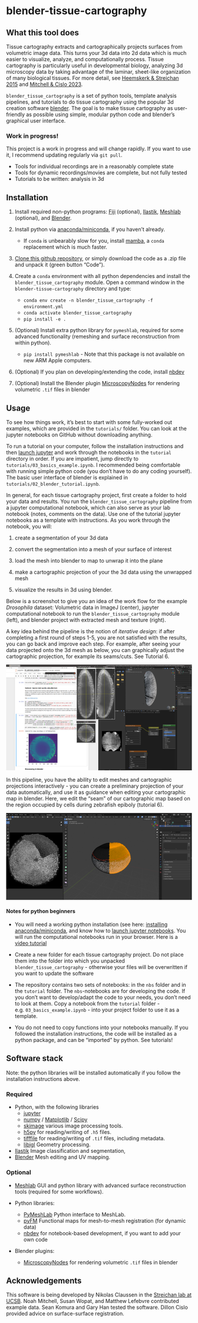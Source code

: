 # blender-tissue-cartography


<!-- WARNING: THIS FILE WAS AUTOGENERATED! DO NOT EDIT! -->

## What this tool does

Tissue cartography extracts and cartographically projects surfaces from
volumetric image data. This turns your 3d data into 2d data which is
much easier to visualize, analyze, and computationally process. Tissue
cartography is particularly useful in developmental biology, analyzing
3d microscopy data by taking advantage of the laminar, sheet-like
organization of many biological tissues. For more detail, see [Heemskerk
& Streichan 2015](https://doi.org/10.1038/nmeth.3648) and [Mitchell &
Cislo 2023](https://doi.org/10.1038/s41592-023-02081-w).

`blender_tissue_cartography` is a set of python tools, template analysis
pipelines, and tutorials to do tissue cartography using the popular 3d
creation software [blender](https://www.blender.org/). The goal is to
make tissue cartography as user-friendly as possible using simple,
modular python code and blender’s graphical user interface.

### Work in progress!

This project is a work in progress and will change rapidly. If you want
to use it, I recommend updating regularly via `git pull`.

- Tools for individual recordings are in a reasonably complete state
- Tools for dynamic recordings/movies are complete, but not fully tested
- Tutorials to be written: analysis in 3d

## Installation

1.  Install required non-python programs: [Fiji](https://fiji.sc/)
    (optional), [Ilastik](https://www.ilastik.org/),
    [Meshlab](https://www.meshlab.net/) (optional), and
    [Blender](https://www.blender.org/).

2.  Install python via
    [anaconda/miniconda](https://docs.anaconda.com/miniconda/miniconda-install/),
    if you haven’t already.

    - If `conda` is unbearably slow for you, install
      [mamba](https://mamba.readthedocs.io/en/latest/index.html), a
      `conda` replacement which is much faster.

3.  [Clone this github
    repository](https://docs.github.com/en/repositories/creating-and-managing-repositories/cloning-a-repository),
    or simply download the code as a .zip file and unpack it (green
    button “Code”).

4.  Create a `conda` environment with all python dependencies and
    install the `blender_tissue_cartography` module. Open a command
    window in the `blender-tissue-cartography` directory and type:

    - `conda env create -n blender_tissue_cartography -f environment.yml`
    - `conda activate blender_tissue_cartography`
    - `pip install -e .`

5.  (Optional) Install extra python library for `pymeshlab`, required
    for some advanced functionality (remeshing and surface
    reconstruction from within python).

    - `pip install pymeshlab` - Note that this package is not available
      on new ARM Apple computers.

6.  (Optional) If you plan on developing/extending the code, install
    [nbdev](https://nbdev.fast.ai/)

7.  (Optional) Install the Blender plugin
    [MicroscopyNodes](https://github.com/oanegros/MicroscopyNodes) for
    rendering volumetric `.tif` files in blender

## Usage

To see how things work, it’s best to start with some fully-worked out
examples, which are provided in the `tutorials/` folder. You can look at
the jupyter notebooks on GitHub without downloading anything.

To run a tutorial on your computer, follow the installation instructions
and then [launch
jupyter](https://docs.jupyter.org/en/latest/running.html) and work
through the notebooks in the `tutorial` directory in order. If you are
impatient, jump directly to `tutorials/03_basics_example.ipynb`. I
recommended being comfortable with running simple python code (you don’t
have to do any coding yourself). The basic user interface of blender is
explained in `tutorials/02_blender_tutorial.ipynb`.

In general, for each tissue cartography project, first create a folder
to hold your data and results. You run the `blender_tissue_cartography`
pipeline from a jupyter computational notebook, which can also serve as
your lab notebook (notes, comments on the data). Use one of the tutorial
jupyter notebooks as a template with instructions. As you work through
the notebook, you will:

1.  create a segmentation of your 3d data

2.  convert the segmentation into a mesh of your surface of interest

3.  load the mesh into blender to map to unwrap it into the plane

4.  make a cartographic projection of your the 3d data using the
    unwrapped mesh

5.  visualize the results in 3d using blender.

Below is a screenshot to give you an idea of the work flow for the
example *Drosophila* dataset: Volumetric data in ImageJ (center),
jupyter computational notebook to run the `blender_tissue_cartography`
module (left), and blender project with extracted mesh and texture
(right).

A key idea behind the pipeline is the notion of *iterative design*: if
after completing a first round of steps 1-5, you are not satisfied with
the results, you can go back and improve each step. For example, after
seeing your data projected onto the 3d mesh as below, you can
graphically adjust the cartographic projection, for example its
seams/cuts. See Tutorial 6.

![image.png](index_files/figure-commonmark/cell-6-1-image.png)

In this pipeline, you have the ability to edit meshes and cartographic
projections interactively - you can create a preliminary projection of
your data automatically, and use it as guidance when editing your
cartographic map in blender. Here, we edit the “seam” of our
cartographic map based on the region occupied by cells during zebrafish
epiboly (tutorial 6).

![image-2.png](index_files/figure-commonmark/cell-7-1-image-2.png)

#### Notes for python beginners

- You will need a working python installation (see here: [installing
  anaconda/miniconda](https://docs.anaconda.com/miniconda/miniconda-install/),
  and know how to [launch jupyter
  notebooks](https://docs.jupyter.org/en/latest/running.html). You will
  run the computational notebooks run in your browser. Here is a [video
  tutorial](https://www.youtube.com/watch?v=HW29067qVWk)

- Create a new folder for each tissue cartography project. Do not place
  them into the folder into which you unpacked
  `blender_tissue_cartography` - otherwise your files will be
  overwritten if you want to update the software

- The repository contains two sets of notebooks: in the `nbs` folder and
  in the `tutorial` folder. The `nbs`-notebooks are for developing the
  code. If you don’t want to develop/adapt the code to your needs, you
  don’t need to look at them. Copy a notebook from the `tutorial`
  folder - e.g. `03_basics_example.ipynb` - into your project folder to
  use it as a template.

- You do not need to copy functions into your notebooks manually. If you
  followed the installation instructions, the code will be installed as
  a python package, and can be “imported” by python. See tutorials!

## Software stack

Note: the python libraries will be installed automatically if you follow
the installation instructions above.

### Required

- Python, with the following libraries
  - [jupyter](https://jupyter.org/)
  - [numpy](https://numpy.org/) / [Matplotlib](https://matplotlib.org/)
    / [Scipy](https://scipy.org/)
  - [skimage](https://scikit-image.org) various image processing tools.
  - [h5py](https://www.h5py.org/) for reading/writing of `.h5` files.
  - [tifffile](https://github.com/cgohlke/tifffile/) for reading/writing
    of `.tif` files, including metadata.
  - [libigl](https://libigl.github.io/libigl-python-bindings) Geometry
    processing.
- [Ilastik](https://www.ilastik.org/) Image classification and
  segmentation,
- [Blender](https://www.blender.org/) Mesh editing and UV mapping.

### Optional

- [Meshlab](https://www.meshlab.net/) GUI and python library with
  advanced surface reconstruction tools (required for some workflows).

- Python libraries:

  - [PyMeshLab](https://pymeshlab.readthedocs.io/en/latest/index.html)
    Python interface to MeshLab.
  - [pyFM](https://github.com/RobinMagnet/pyFM) Functional maps for
    mesh-to-mesh registration (for dynamic data)
  - [nbdev](https://nbdev.fast.ai/tutorials/tutorial.html) for
    notebook-based development, if you want to add your own code

- Blender plugins:

  - [MicroscopyNodes](https://github.com/oanegros/MicroscopyNodes) for
    rendering volumetric `.tif` files in blender

## Acknowledgements

This software is being developed by Nikolas Claussen in the [Streichan
lab at UCSB](https://streichanlab.physics.ucsb.edu/). Noah Mitchell,
Susan Wopat, and Matthew Lefebvre contributed example data. Sean Komura
and Gary Han tested the software. Dillon Cislo provided advice on
surface-surface registration.
